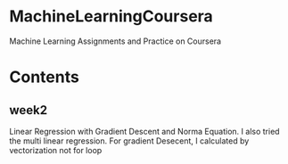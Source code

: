 # MachineLearningCoursera
Machine Learning Assignments and Practice on Coursera

# Contents
## week2
Linear Regression with Gradient Descent and Norma Equation.
I also tried the multi linear regression.
For gradient Desecent, I calculated by vectorization not for loop
